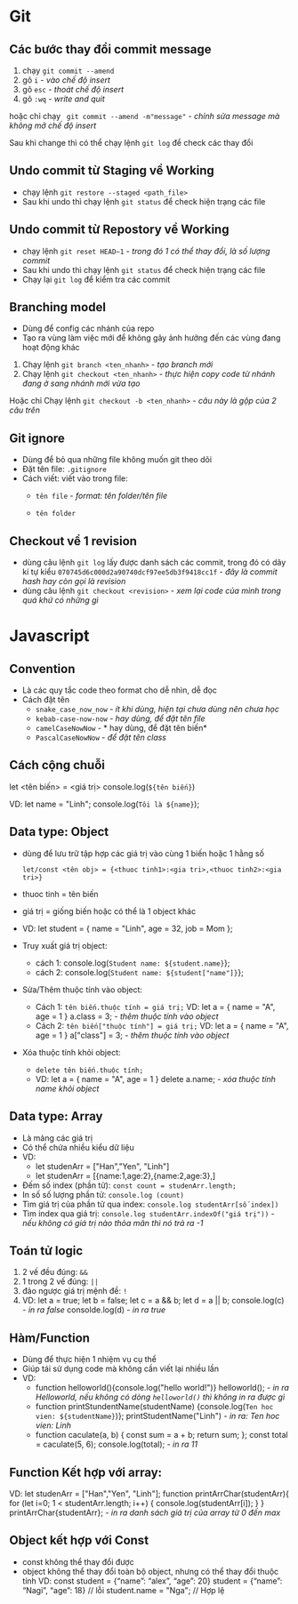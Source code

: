 # **Git**

## Các bước thay đổi commit message
1. chạy `git commit --amend` 
2. gõ `i` - *vào chế độ insert*
3. gõ `esc` - *thoát chế độ insert*
4. gõ `:wq` - *write and quit*

hoặc chỉ chạy ` git commit --amend -m"message"` - *chỉnh sửa message mà không mở chế độ insert*

Sau khi change thì có thể chạy lệnh `git log` để check các thay đổi

## Undo commit từ Staging về Working
- chạy lệnh `git restore --staged <path_file>`
- Sau khi undo thì chạy lệnh `git status` để check hiện trạng các file

## Undo commit từ Repostory về Working
- chạy lệnh `git reset HEAD~1` - *trong đó 1 có thể thay đổi, là số lượng commit*
- Sau khi undo thì chạy lệnh `git status` để check hiện trạng các file
- Chạy lại `git log` để kiểm tra các commit

## Branching model
- Dùng để config các nhánh của repo
- Tạo ra vùng làm việc mới để không gây ảnh hưởng đến các vùng đang hoạt động khác
1. Chạy lệnh `git branch <ten_nhanh>` - *tạo branch mới*
2. Chạy lệnh `git checkout <ten_nhanh>` - *thực hiện copy code từ nhánh đang ở sang nhánh mới vừa tạo*

Hoặc chỉ Chạy lệnh `git checkout -b <ten_nhanh>` - *câu này là gộp của 2 câu trên*

## Git ignore
- Dùng để bỏ qua những file không muốn git theo dõi
- Đặt tên file: `.gitignore`
- Cách viết: viết vào trong file:
  - `tên file` - *format: tên folder/tên file*

  - `tên folder`

## Checkout về 1 revision
- dùng câu lệnh `git log` lấy được danh sách các commit, trong đó có dãy kí tự kiểu `070745d6c000d2a90740dcf97ee5db3f9418cc1f` - *đây là commit hash hay còn gọi là revision*
- dùng câu lệnh `git checkout <revision>` - *xem lại code của mình trong quá khứ có những gì*

# Javascript
## Convention
- Là các quy tắc code theo format cho dễ nhìn, dễ đọc
- Cách đặt tên  
  - `snake_case_now_now` - *ít khi dùng, hiện tại chưa dùng nên chưa học*
  - `kebab-case-now-now` - *hay dùng, để đặt tên file*
  - `camelCaseNowNow` - * hay dùng, để đặt tên biến*
  - `PascalCaseNowNow` - *để đặt tên class*

## Cách cộng chuỗi
let <tên biến> = <giá trị>
console.log(`${tên biến}`)

VD: let name = "Linh";
    console.log(`Tôi là ${name}`);

## Data type: Object
- dùng để lưu trữ tập hợp các giá trị vào cùng 1 biến hoặc 1 hằng số

   `let/const <tên obj> = {<thuoc tinh1>:<gia tri>,<thuoc tinh2>:<gia tri>}`

- thuoc tinh = tên biến
- giá trị = giống biến hoặc có thể là 1 object khác
- VD: let student = {
          name = "Linh",
          age = 32,
          job = Mom
       };
- Truy xuất giá trị object:
    - cách 1: console.log(`Student name: ${student.name}`};
    - cách 2: console.log(`Student name: ${student["name"]}`};

- Sửa/Thêm thuộc tính vào object:
     - Cách 1: `tên biến.thuộc tính = giá trị;`
        VD: let a = {
               name = "A",
               age = 1
            } 
            a.class = 3; - *thêm thuộc tính vào object*
     - Cách 2: `tên biến["thuộc tính"] = giá trị;` 
        VD: let a = {
               name = "A",
               age = 1
            } 
            a["class"] = 3; - *thêm thuộc tính vào object* 

- Xóa thuộc tính khỏi object:
     - `delete tên biến.thuộc tính;`
     - VD: let a = {
               name = "A",
               age = 1
            } 
            delete a.name; - *xóa thuộc tính name khỏi object*

## Data type: Array

- Là mảng các giá trị
- Có thể chứa nhiều kiểu dữ liệu
- VD: 
   - let studenArr = ["Han","Yen", "Linh"]
   - let studenArr = [{name:1,age:2},{name:2,age:3},]
- Đếm số index (phần tử): 
     `const count = studenArr.length;`
- In số số lượng phần tử:
     `console.log (count)`
- Tìm  giá trị của phần tử qua index:
     `console.log studentArr[số index])`         
- Tìm index qua giá trị:
     `console.log studentArr.indexOf("giá trị"))` - *nếu không có giá trị nào thỏa mãn thì nó trả ra -1*
     
## Toán tử logic
1. 2 vế đều đúng: `&&`
2. 1 trong 2 vế đúng: `||`
3. đảo ngược giá trị mệnh đề: `!`
4. VD:
let a = true;
let b = false;
let c = a && b;
let d = a || b;
console.log(c) - *in ra false*
consolde.log(d) - *in ra true*

## Hàm/Function
- Dùng để thực hiện 1 nhiệm vụ cụ thể
- Giúp tái sử dụng code mà không cần viết lại nhiều lần
- VD: 
   - function helloworld(){console.log("hello world!")}
helloworld(); - *in ra Helloworld, nếu không có dòng `helloworld()` thì không in ra được gì*
   - function printStundentName(studentName) {console.log(`Ten hoc vien: ${studentName}`)};
   printStudentName("Linh") - *in ra: Ten hoc vien: Linh*
   - function caculate(a, b) {
    const sum = a + b;
    return sum;
    };
    const total = caculate(5, 6);
    console.log(total); - *in ra 11*

## Function Kết hợp với array:
VD:  let studenArr = ["Han","Yen", "Linh"];
    function printArrChar(studentArr){
    for (let i=0; 1 < studentArr.length; i++) {
        console.log(studentArr[i]);
        }
        }
        printArrChar{studentArr}; - *in ra danh sách giá trị của array từ 0 đến max*    

## Object kết hợp với Const
- const không thể thay đổi được
- object không thể thay đổi toàn bộ object, nhưng có thể thay đổi thuộc tính
  VD:  const student = {“name”: “alex”, “age”: 20}
       student = {“name”: “Nagi”, “age”: 18} // lỗi
       student.name = "Nga"; // Hợp lệ
